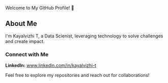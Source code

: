 Welcome to My GitHub Profile! 👋
## About Me
I'm Kayalvizhi T, a Data Scienist, leveraging technology to solve challenges and create impact.

### Connect with Me
**LinkedIn:** www.linkedin.com/in/kayalvizhi-t

Feel free to explore my repositories and reach out for collaborations!

